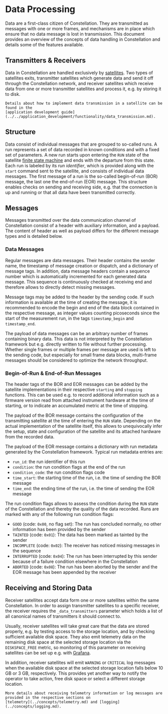 # Data Processing

Data are a first-class citizen of Constellation. They are transmitted as messages with one or more frames, and mechanisms
are in place which ensure that no data message is lost in transmission.
This document provides an overview of the concepts of data handling in Constellation and details some of the features
available.

## Transmitters & Receivers

Data in Constellation are handled exclusively by [satellites](./satellite.md).
Two types of satellites exits, transmitter satellites which generate data and send it off through the Constellation network,
and receiver satellites which receive data from one or more transmitter satellites and process it, e.g. by storing it to
disk.

```{seealso}
Details about how to implement data transmission in a satellite can be found in the
[application development guide](../../application_development/functionality/data_transmission.md).
```

## Structure

Data consist of individual messages that are grouped to so-called runs. A run represents a set of data recorded in known
conditions and with a fixed set of parameters.
A new run starts upon entering the `RUN` state of the satellite [finite state machine](./satellite.md#the-finite-state-machine)
and ends with the departure from this state.
Each run is labeled by its _run identifier_, which is provided along with the `start` command sent to the satellite, and
consists of individual data messages.
The first message of a run is the so-called begin-of-run (BOR) message, the last one the end-of-run (EOR) message.
This structure enables checks on sending and receiving side, e.g. that the connection is up and running or that all data have
been transmitted correctly.

## Messages

Messages transmitted over the data communication channel of Constellation consist of a header with auxiliary information, and
a payload. The content of header as well as payload differs for the different message types and is detailed below.

### Data Messages

Regular messages are data messages. Their header contains the sender name, the timestamp of message creation or dispatch, and
a dictionary of message tags.
In addition, data message headers contain a sequence number which is automatically incremented for each generated data message.
This sequence is continuously checked at receiving end and therefore allows to directly detect missing messages.

Message tags may be added to the header by the sending code. If such information is available at the time of creating the
message, it is recommended to encode the begin and end of the data block contained in the respective message, as integer
values counting picoseconds since the start of the measurement run, in the tags `timestamp_begin` and `timestamp_end`.

The payload of data messages can be an arbitrary number of frames containing binary data.
This data is not interpreted by the Constellation framework but e.g. directly written to file without further processing.
Whether single frames or multiple frames per message are used is left to the sending code, but especially for small frame
data blocks, multi-frame messages should be considered to optimize the network throughput.

### Begin-of-Run & End-of-Run Messages

The header tags of the BOR and EOR messages can be added by the satellite implementations in their respective `starting` and
`stopping` functions. This can be used e.g. to record additional information such as a firmware version read from attached
instrument hardware at the time of starting, or to indicate an accumulated metric at the time of stopping.

The payload of the BOR message contains the configuration of the transmitting satellite at the time of entering the `RUN`
state. Depending on the actual implementation of the satellite itself, this allows to unequivocally infer the setup, state
and configuration of the satellite and its attached hardware from the recorded data.

The payload of the EOR message contains a dictionary with run metadata generated by the Constellation framework.
Typical run metadata entries are:

* `run_id`: the run identifier of this run
* `condition`: the run condition flags at the end of the run
* `condition_code`: the run condition flags code
* `time_start`: the starting time of the run, i.e. the time of sending the BOR message
* `time_end`: the ending time of the run, i.e. the time of sending the EOR message

The run condition flags allows to assess the condition during the `RUN` state of the Constellation and thereby the quality of the
data recorded. Runs are marked with any of the following run condition flags:

* `GOOD` (code: `0x00`, no flag set): The run has concluded normally, no other information has been provided by the sender
* `TAINTED` (code: `0x01`): The data has been marked as tainted by the sender
* `INCOMPLETE` (code: `0x02`): The receiver has noticed missing messages in the sequence
* `INTERRUPTED` (code: `0x04`): The run has been interrupted by this sender because of a failure condition elsewhere in the Constellation
* `ABORTED` (code: `0x08`): The run has been aborted by the sender and the EOR message has been appended by the receiver


## Receiving and Storing Data

Receiver satellites accept data form one or more satellites within the same Constellation. In order to assign transmitter
satellites to a specific receiver, the receiver requires the `_data_transmitters` parameter which holds a list of all
canonical names of transmitters it should connect to.

Usually, receiver satellites will take great care that the data are stored properly, e.g. by testing access to the storage
location, and by checking sufficient available disk space. They also emit telemetry data on the remaining disk space at the
selected storage location via the `DISKSPACE_FREE` metric, so monitoring of this parameter on receiving satellites can be
set up e.g. with [Grafana](../howtos/setup_influxdb_grafana.md).

In addition, receiver satellites will emit `WARNING` or `CRITICAL` log messages when the available disk space at the
selected storage location falls below 10 GB or 3 GB, respectively. This provides yet another way to notify the operator to
take action, free disk space or select a different storage location.

```{seealso}
More details about receiving telemetry information or log messages are provided in the respective sections on
[telemetry](../concepts/telemetry.md) and [logging](../concepts/logging.md).
```

